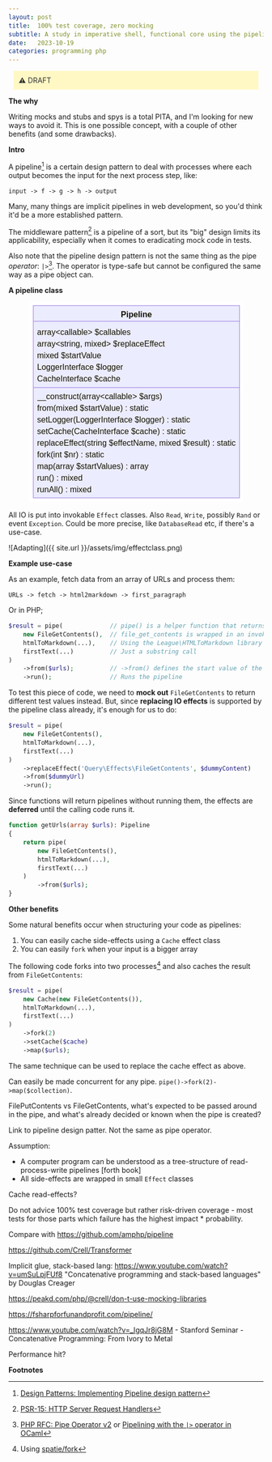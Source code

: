 ```yaml
---
layout: post
title:  100% test coverage, zero mocking 
subtitle: A study in imperative shell, functional core using the pipeline design pattern
date:   2023-10-19
categories: programming php
---
```


<style>
h4, h3 {
  display: none; /* hide */
}
h4 + p {
    padding: 10px;
    background-color: rgb(221, 244, 255);
    margin: 10px;
    color: #333;
}
h3 + p {
    padding: 10px;
    background-color: #fff8c4;
    margin: 10px;
    color: #333;
}
</style>

### Warning
**&#x26a0;** DRAFT

**The why**

Writing mocks and stubs and spys is a total PITA, and I'm looking for new ways to avoid it. This is one possible concept, with a couple of other benefits (and some drawbacks).

**Intro**

A pipeline[^1] is a certain design pattern to deal with processes where each output becomes the input for the next process step, like:

    input -> f -> g -> h -> output

Many, many things are implicit pipelines in web development, so you'd think it'd be a more established pattern.

The middleware pattern[^2] is a pipeline of a sort, but its "big" design limits its applicability, especially when it comes to eradicating mock code in tests.

Also note that the pipeline design pattern is not the same thing as the pipe _operator_: `|>`[^3]. The operator is type-safe but cannot be configured the same way as a pipe object can.

**A pipeline class**

<p align=center>
<img src="/assets/img/pipeline.png"/>
</p>

All IO is put into invokable `Effect` classes.
Also `Read`, `Write`, possibly `Rand` or event `Exception`.
Could be more precise, like `DatabaseRead` etc, if there's a use-case.

![Adapting]({{ site.url }}/assets/img/effectclass.png)

**Example use-case**

As an example, fetch data from an array of URLs and process them:

    URLs -> fetch -> html2markdown -> first_paragraph

Or in PHP;

```php
$result = pipe(             // pipe() is a helper function that returns a pipeline object
    new FileGetContents(),  // file_get_contents is wrapped in an invokable class
    htmlToMarkdown(...),    // Using the League\HTMLToMarkdown library
    firstText(...)          // Just a substring call
)
    ->from($urls);          // ->from() defines the start value of the pipe
    ->run();                // Runs the pipeline
```

To test this piece of code, we need to **mock out** `FileGetContents` to return different test values instead. But, since **replacing IO effects** is supported by the pipeline class already, it's enough for us to do:

```php
$result = pipe(
    new FileGetContents(),
    htmlToMarkdown(...),
    firstText(...)
)
    ->replaceEffect('Query\Effects\FileGetContents', $dummyContent)
    ->from($dummyUrl)
    ->run();
```

Since functions will return pipelines without running them, the effects are **deferred** until the calling code runs it.

```php
function getUrls(array $urls): Pipeline
{
    return pipe(
        new FileGetContents(),
        htmlToMarkdown(...),
        firstText(...)
    )
        ->from($urls);
}
```

**Other benefits**

Some natural benefits occur when structuring your code as pipelines:

1. You can easily cache side-effects using a `Cache` effect class
2. You can easily `fork` when your input is a bigger array

The following code forks into two processes[^4] and also caches the result from `FileGetContents`:

```php
$result = pipe(
    new Cache(new FileGetContents()),
    htmlToMarkdown(...),
    firstText(...)
)
    ->fork(2)
    ->setCache($cache)
    ->map($urls);
```

The same technique can be used to replace the cache effect as above.

Can easily be made concurrent for any pipe. `pipe()->fork(2)->map($collection)`.

FilePutContents vs FileGetContents, what's expected to be passed around in the pipe, and what's already decided or known when the pipe is created?

Link to pipeline design patter. Not the same as pipe operator.

Assumption:

* A computer program can be understood as a tree-structure of read-process-write pipelines [forth book]
* All side-effects are wrapped in small `Effect` classes

Cache read-effects?

Do not advice 100% test coverage but rather risk-driven coverage - most tests for those parts which failure has the highest impact * probability.

Compare with https://github.com/amphp/pipeline

https://github.com/Crell/Transformer

Implicit glue, stack-based lang: https://www.youtube.com/watch?v=umSuLpjFUf8  "Concatenative programming and stack-based languages" by Douglas Creager 

https://peakd.com/php/@crell/don-t-use-mocking-libraries

https://fsharpforfunandprofit.com/pipeline/

https://www.youtube.com/watch?v=_IgqJr8jG8M - Stanford Seminar - Concatenative Programming: From Ivory to Metal

Performance hit?

**Footnotes**

[^1]: [Design Patterns: Implementing Pipeline design pattern](https://levelup.gitconnected.com/design-patterns-implementing-pipeline-design-pattern-824bd2d42bab)
[^2]: [PSR-15: HTTP Server Request Handlers](https://www.php-fig.org/psr/psr-15)
[^3]: [PHP RFC: Pipe Operator v2](https://wiki.php.net/rfc/pipe-operator-v2) or [Pipelining with the `|>` operator in OCaml](https://blog.shaynefletcher.org/2013/12/pipelining-with-operator-in-ocaml.html)
[^4]: Using [spatie/fork](https://github.com/spatie/fork)
